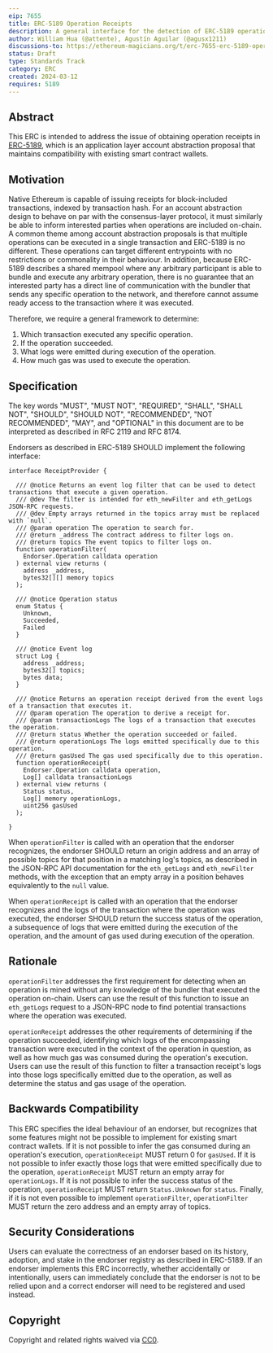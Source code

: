 ```yaml
---
eip: 7655
title: ERC-5189 Operation Receipts
description: A general interface for the detection of ERC-5189 operation receipts.
author: William Hua (@attente), Agustín Aguilar (@agusx1211)
discussions-to: https://ethereum-magicians.org/t/erc-7655-erc-5189-operation-receipts/19187
status: Draft
type: Standards Track
category: ERC
created: 2024-03-12
requires: 5189
---
```


## Abstract

This ERC is intended to address the issue of obtaining operation receipts in [ERC-5189](./eip-5189.md), which is an application layer account abstraction proposal that maintains compatibility with existing smart contract wallets.

## Motivation

Native Ethereum is capable of issuing receipts for block-included transactions, indexed by transaction hash.
For an account abstraction design to behave on par with the consensus-layer protocol, it must similarly be able to inform interested parties when operations are included on-chain.
A common theme among account abstraction proposals is that multiple operations can be executed in a single transaction and ERC-5189 is no different.
These operations can target different entrypoints with no restrictions or commonality in their behaviour.
In addition, because ERC-5189 describes a shared mempool where any arbitrary participant is able to bundle and execute any arbitrary operation, there is no guarantee that an interested party has a direct line of communication with the bundler that sends any specific operation to the network, and therefore cannot assume ready access to the transaction where it was executed.

Therefore, we require a general framework to determine:
1. Which transaction executed any specific operation.
2. If the operation succeeded.
3. What logs were emitted during execution of the operation.
4. How much gas was used to execute the operation.

## Specification

The key words "MUST", "MUST NOT", "REQUIRED", "SHALL", "SHALL NOT", "SHOULD", "SHOULD NOT", "RECOMMENDED", "NOT RECOMMENDED", "MAY", and "OPTIONAL" in this document are to be interpreted as described in RFC 2119 and RFC 8174.

Endorsers as described in ERC-5189 SHOULD implement the following interface:

```solidity
interface ReceiptProvider {

  /// @notice Returns an event log filter that can be used to detect transactions that execute a given operation.
  /// @dev The filter is intended for eth_newFilter and eth_getLogs JSON-RPC requests.
  /// @dev Empty arrays returned in the topics array must be replaced with `null`.
  /// @param operation The operation to search for.
  /// @return _address The contract address to filter logs on.
  /// @return topics The event topics to filter logs on.
  function operationFilter(
    Endorser.Operation calldata operation
  ) external view returns (
    address _address,
    bytes32[][] memory topics
  );

  /// @notice Operation status
  enum Status {
    Unknown,
    Succeeded,
    Failed
  }

  /// @notice Event log
  struct Log {
    address _address;
    bytes32[] topics;
    bytes data;
  }

  /// @notice Returns an operation receipt derived from the event logs of a transaction that executes it.
  /// @param operation The operation to derive a receipt for.
  /// @param transactionLogs The logs of a transaction that executes the operation.
  /// @return status Whether the operation succeeded or failed.
  /// @return operationLogs The logs emitted specifically due to this operation.
  /// @return gasUsed The gas used specifically due to this operation.
  function operationReceipt(
    Endorser.Operation calldata operation,
    Log[] calldata transactionLogs
  ) external view returns (
    Status status,
    Log[] memory operationLogs,
    uint256 gasUsed
  );

}
```

When `operationFilter` is called with an operation that the endorser recognizes, the endorser SHOULD return an origin address and an array of possible topics for that position in a matching log's topics, as described in the JSON-RPC API documentation for the `eth_getLogs` and `eth_newFilter` methods, with the exception that an empty array in a position behaves equivalently to the `null` value.

When `operationReceipt` is called with an operation that the endorser recognizes and the logs of the transaction where the operation was executed, the endorser SHOULD return the success status of the operation, a subsequence of logs that were emitted during the execution of the operation, and the amount of gas used during execution of the operation.

## Rationale

`operationFilter` addresses the first requirement for detecting when an operation is mined without any knowledge of the bundler that executed the operation on-chain.
Users can use the result of this function to issue an `eth_getLogs` request to a JSON-RPC node to find potential transactions where the operation was executed.

`operationReceipt` addresses the other requirements of determining if the operation succeeded, identifying which logs of the encompassing transaction were executed in the context of the operation in question, as well as how much gas was consumed during the operation's execution.
Users can use the result of this function to filter a transaction receipt's logs into those logs specifically emitted due to the operation, as well as determine the status and gas usage of the operation.

## Backwards Compatibility

This ERC specifies the ideal behaviour of an endorser, but recognizes that some features might not be possible to implement for existing smart contract wallets.
If it is not possible to infer the gas consumed during an operation's execution, `operationReceipt` MUST return 0 for `gasUsed`.
If it is not possible to infer exactly those logs that were emitted specifically due to the operation, `operationReceipt` MUST return an empty array for `operationLogs`.
If it is not possible to infer the success status of the operation, `operationReceipt` MUST return `Status.Unknown` for `status`.
Finally, if it is not even possible to implement `operationFilter`, `operationFilter` MUST return the zero address and an empty array of topics.

## Security Considerations

Users can evaluate the correctness of an endorser based on its history, adoption, and stake in the endorser registry as described in ERC-5189.
If an endorser implements this ERC incorrectly, whether accidentally or intentionally, users can immediately conclude that the endorser is not to be relied upon and a correct endorser will need to be registered and used instead.

## Copyright

Copyright and related rights waived via [CC0](../LICENSE.md).
